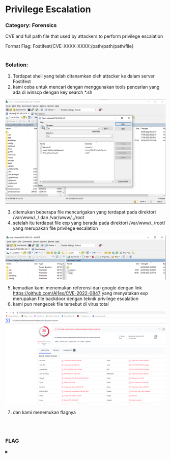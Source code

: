 # Privilege Escalation

### Category: Forensics

CVE and full path file that used by attackers to perform privilege escalation

Format Flag: Fostifest{CVE-XXXX-XXXX:/path/path/path/file}<br><br>

### Solution:

1. Terdapat shell yang telah ditanamkan oleh attacker ke dalam server Fostifest
2. kami coba untuk mencari dengan menggunakan tools pencarian yang ada di winscp dengan key search \*.sh
<p align="center">
    <img src="../../../media/fosti-pe1.png"/>
</p>

3. ditemukan beberapa file mencurigakan yang terdapat pada direktori /var/www/.,/ dan /var/www/.,/root
4. setelah itu terdapat file exp yang berada pada direktori /var/www/.,/root/ yang merupakan file privilege escalation
<p align="center">
    <img src="../../../media/fosti-pe2.png"/>
</p>

5. kemudian kami menemukan referensi dari google dengan link https://github.com/Al1ex/CVE-2022-0847 yang menyatakan exp merupakan file backdoor dengan teknik privilege escalation
6. kami pun mengecek file tersebut di virus total
<p align="center">
    <img src="../../../media/fosti-pe3.png"/>
</p>

7. dan kami menemukan flagnya

<br>
<br>

### FLAG

<details>
  <summary></summary>
  
Fostifest{CVE-2022-0847:/var/www/.,/root/exp}
</details>

